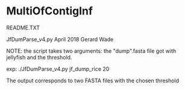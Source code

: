 # MultiOfContigInf

README.TXT

JfDumParse_v4.py
April  2018
Gerard Wade


NOTE: the script takes two arguments: the "dump".fasta file got with jellyfish and the threshold.

exp: ./JfDumParse_v4.py  jf_dump_rice 20

The output corresponds to two FASTA files with the chosen threshold
